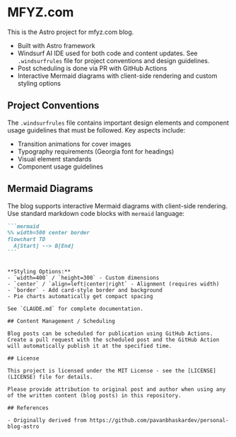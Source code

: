 # MFYZ.com

This is the Astro project for mfyz.com blog.

- Built with Astro framework
- Windsurf AI IDE used for both code and content updates. See `.windsurfrules` file for project conventions and design guidelines.
- Post scheduling is done via PR with GitHub Actions
- Interactive Mermaid diagrams with client-side rendering and custom styling options

## Project Conventions

The `.windsurfrules` file contains important design elements and component usage guidelines that must be followed. Key aspects include:

- Transition animations for cover images
- Typography requirements (Georgia font for headings)
- Visual element standards
- Component usage guidelines

## Mermaid Diagrams

The blog supports interactive Mermaid diagrams with client-side rendering. Use standard markdown code blocks with `mermaid` language:

````markdown
```mermaid
%% width=500 center border
flowchart TD
  A[Start] --> B[End]
```
````

```

**Styling Options:**
- `width=400` / `height=300` - Custom dimensions
- `center` / `align=left|center|right` - Alignment (requires width)
- `border` - Add card-style border and background
- Pie charts automatically get compact spacing

See `CLAUDE.md` for complete documentation.

## Content Management / Scheduling

Blog posts can be scheduled for publication using GitHub Actions. Create a pull request with the scheduled post and the GitHub Action will automatically publish it at the specified time.

## License

This project is licensed under the MIT License - see the [LICENSE](LICENSE) file for details.

Please provide attribution to original post and author when using any of the written content (blog posts) in this repository.

## References

- Originally derived from https://github.com/pavanbhaskardev/personal-blog-astro
```
